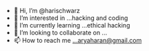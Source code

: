 - 👋 Hi, I’m @harischwarz
- 👀 I’m interested in ...hacking and coding
- 🌱 I’m currently learning ...ethical hacking
- 💞️ I’m looking to collaborate on ...
- 📫 How to reach me ...aryaharan@gmail.com

<!---
harischwarz/harischwarz is a ✨ special ✨ repository because its `README.md` (this file) appears on your GitHub profile.
You can click the Preview link to take a look at your changes.
--->
